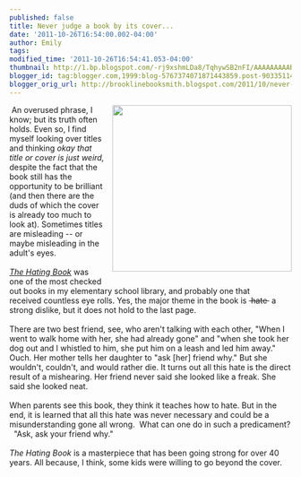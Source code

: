 ```yaml
---
published: false
title: Never judge a book by its cover...
date: '2011-10-26T16:54:00.002-04:00'
author: Emily
tags: 
modified_time: '2011-10-26T16:54:41.053-04:00'
thumbnail: http://1.bp.blogspot.com/-rj9xshmLDa8/TqhywSB2nFI/AAAAAAAAARg/aseKbXTEwS4/s72-c/0064431975.jpg
blogger_id: tag:blogger.com,1999:blog-5767374071871443859.post-9033511467300626835
blogger_orig_url: http://brooklinebooksmith.blogspot.com/2011/10/never-judge-book-by-its-cover.html
---
```


<div class="separator" style="clear: both; text-align: center;"><a href="http://1.bp.blogspot.com/-rj9xshmLDa8/TqhywSB2nFI/AAAAAAAAARg/aseKbXTEwS4/s1600/0064431975.jpg" imageanchor="1" style="clear: right; float: right; margin-bottom: 1em; margin-left: 1em;"><img border="0" height="297" src="http://1.bp.blogspot.com/-rj9xshmLDa8/TqhywSB2nFI/AAAAAAAAARg/aseKbXTEwS4/s320/0064431975.jpg" width="320" /></a></div><div>&nbsp;An overused phrase, I know; but its truth often holds.  Even so, I find myself looking over titles and thinking <em>okay that title or cover is just weird,</em> despite the fact that the book still has the opportunity to be brilliant (and then there are the duds&nbsp;of which the&nbsp;cover is already too much to look at).  Sometimes titles are misleading -- or maybe misleading in the adult's eyes.  </div><div>&nbsp;</div><div><em><a href="http://www.brooklinebooksmith-shop.com/book/9780064431972">The Hating Book</a></em> was one of the most checked out books in my elementary school library, and probably one that received&nbsp;countless eye rolls.  Yes, the major theme in the book is&nbsp;<strike> hate </strike>&nbsp;a strong dislike, but it does not hold to the last page.  </div><div>&nbsp;</div><div>There are two best friend, see, who aren't talking with each other, "When I went to walk home with her, she had already gone" and "when she took her dog out and&nbsp;I whistled to him, she put him on a leash and led him away."  Ouch.  Her mother tells her daughter to "ask [her] friend why."  But she wouldn't, couldn't, and would rather die.  It turns out all this hate is the direct result of a mishearing.  Her friend never said she looked like a freak.  She said she looked neat.  </div><div>&nbsp;</div><div>When parents see this book, they think it teaches how to hate.  But in the end, it is learned that all this hate was never necessary and could be a misunderstanding gone all wrong.&nbsp; What can one do in such a predicament? &nbsp; "Ask, ask your friend why." &nbsp; </div><div>&nbsp;</div><div><em>The Hating Book</em> is a masterpiece that has been going strong for over 40 years.  All because, I think, some kids were willing to go beyond the cover.</div><div> </div>